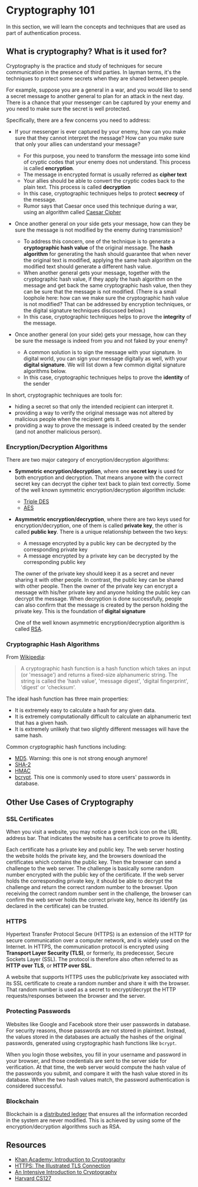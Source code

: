 # Cryptography 101

In this section, we will learn the concepts and techniques that are used as part of authentication process.

## What is cryptography? What is it used for?

Cryptography is the practice and study of techniques for secure communication in the presence of third parties. In layman terms, it's the techniques to protect some secrets when they are shared between people. 

For example, suppose you are a general in a war, and you would like to send a secret message to another general to plan for an attack in the next day. There is a chance that your messenger can be captured by your enemy and you need to make sure the secret is well protected.

Specifically, there are a few concerns you need to address:

- If your messenger is ever captured by your enemy, how can you make sure that they cannot interpret the message? How can you make sure that only your allies can understand your message?
  - For this purpose, you need to transform the message into some kind of cryptic codes that your enemy does not understand. This process is called **encryption**.
  - The message in encrypted format is usually referred as **cipher text**
  - Your allies should be able to convert the cryptic codes back to the plain text. This process is called **decryption**
  - In this case, cryptographic techniques helps to protect **secrecy** of the message.
  - Rumor says that Caesar once used this technique during a war, using an algorithm called [Caesar Cipher](https://en.wikipedia.org/wiki/Caesar_cipher)

- Once another general on your side gets your message, how can they be sure the message is not modified by the enemy during transmission?
  - To address this concern, one of the technique is to generate a **cryptographic hash value** of the original message. The **hash algorithm** for generating the hash should guarantee that when never the original text is modified, applying the same hash algorithm on the modified text should generate a different hash value.
  - When another general gets your message, together with the cryptographic hash value, if they apply the hash algorithm on the message and get back the same cryptographic hash value, then they can be sure that the message is not modified. (There is a small loophole here: how can we make sure the cryptographic hash value is not modified? That can be addressed by encryption techniques, or the digital signature techniques discussed below.)
  - In this case, cryptographic techniques helps to prove the **integrity** of the message.

- Once another general (on your side) gets your message, how can they be sure the message is indeed from you and not faked by your enemy?
  - A common solution is to sign the message with your signature. In digital world, you can sign your message digitally as well, with your **digital signature**. We will list down a few common digital signature algorithms below.
  - In this case, cryptographic techniques helps to prove the **identity** of the sender

In short, cryptographic techniques are tools for:

- hiding a secret so that only the intended recipient can interpret it.
- providing a way to verify the original message was not altered by malicious people when the recipient gets it.
- providing a way to prove the message is indeed created by the sender (and not another malicious person).

### Encryption/Decryption Algorithms

There are two major category of encryption/decryption algorithms:

- **Symmetric encryption/decryption**, where one **secret key** is used for both encryption and decryption. That means anyone with the correct secret key can decrypt the cipher text back to plain text correctly. Some of the well known symmetric encryption/decryption algorithm include:
  - [Triple DES](https://en.wikipedia.org/wiki/Triple_DES) 
  - [AES](https://en.wikipedia.org/wiki/Advanced_Encryption_Standard)

- **Asymmetric encryption/decryption**, where there are two keys used for encryption/decryption, one of them is called **private key**, the other is called **public key**. There is a unique relationship between the two keys:
  - A message encrypted by a public key can be decrypted by the corresponding private key
  - A message encrypted by a private key can be decrypted by the corresponding public key

  The owner of the private key should keep it as a secret and never sharing it with other people. In contrast, the public key can be shared with other people. Then the owner of the private key can encrypt a message with his/her private key and anyone holding the public key can decrypt the message. When decryption is done successfully, people can also confirm that the message is created by the person holding the private key. This is the foundation of **digital signature**

  One of the well known asymmetric encryption/decryption algorithm is called [RSA](https://simple.wikipedia.org/wiki/RSA_algorithm).

### Cryptographic Hash Algorithms

From [Wikipedia](https://simple.wikipedia.org/wiki/Cryptographic_hash_function):

> A cryptographic hash function is a hash function which takes an input (or 'message') and returns a fixed-size alphanumeric string. The string is called the 'hash value', 'message digest', 'digital fingerprint', 'digest' or 'checksum'.

The ideal hash function has three main properties:

- It is extremely easy to calculate a hash for any given data.
- It is extremely computationally difficult to calculate an alphanumeric text that has a given hash.
- It is extremely unlikely that two slightly different messages will have the same hash.

Common cryptographic hash functions including:

- [MD5](https://en.wikipedia.org/wiki/MD5). Warning: this one is not strong enough anymore!
- [SHA-2](https://en.wikipedia.org/wiki/SHA-2)
- [HMAC](https://en.wikipedia.org/wiki/HMAC)
- [bcrypt](https://en.wikipedia.org/wiki/Bcrypt). This one is commonly used to store users' passwords in database.

## Other Use Cases of Cryptography

### SSL Certificates

When you visit a website, you may notice a green lock icon on the URL address bar. That indicates the website has a certificate to prove its identity.

Each certificate has a private key and public key. The web server hosting the website holds the private key, and the browsers download the certificates which contains the public key. Then the browser can send a challenge to the web server. The challenge is basically some random number encrypted with the public key of the certificate. If the web server holds the corresponding private key, it should be able to decrypt the challenge and return the correct random number to the browser. Upon receiving the correct random number sent in the challenge, the browser can confirm the web server holds the correct private key, hence its identify (as declared in the certificate) can be trusted.

### HTTPS

Hypertext Transfer Protocol Secure (HTTPS) is an extension of the HTTP for secure communication over a computer network, and is widely used on the Internet. In HTTPS, the communication protocol is encrypted using **Transport Layer Security (TLS)**, or formerly, its predecessor, Secure Sockets Layer (SSL). The protocol is therefore also often referred to as **HTTP over TLS**, or **HTTP over SSL**.

A website that supports HTTPS uses the public/private key associated with its SSL certificate to create a random number and share it with the browser. That random number is used as a secret to encrypt/decrypt the HTTP requests/responses between the browser and the server.

### Protecting Passwords

Websites like Google and Facebook store their user passwords in database. For security reasons, those passwords are not stored in plaintext. Instead, the values stored in the databases are actually the hashes of the original passwords, generated using cryptographic hash functions like `bcrypt`.

When you login those websites, you fill in your username and password in your browser, and those credentials are sent to the server side for verification. At that time, the web server would compute the hash value of the passwords you submit, and compare it with the hash value stored in its database. When the two hash values match, the password authentication is considered successful.

### Blockchain

Blockchain is a [distributed ledger](https://medium.com/@vijay.betigiri/blockchain-explained-like-im-5-yrs-5f04b91b059c) that ensures all the information recorded in the system are never modified. This is achieved by using some of the encryption/decryption algorithms such as RSA.

## Resources

- [Khan Academy: Introduction to Cryptography](https://www.khanacademy.org/computing/computer-science/cryptography)
- [HTTPS: The Illustrated TLS Connection](https://tls.ulfheim.net/)
- [An Intensive Introduction to Cryptography](https://intensecrypto.org/public/)
- [Harvard CS127](https://www.boazbarak.org/cs127/)
